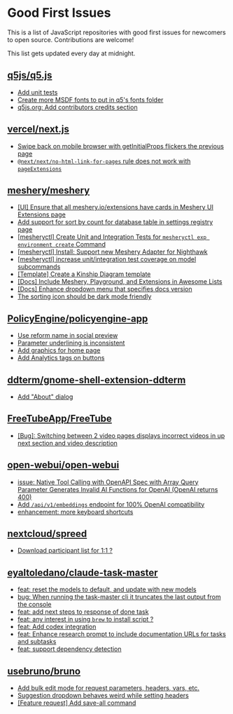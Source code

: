 # Good First Issues

This is a list of JavaScript repositories with good first issues for newcomers to open source. Contributions are welcome!

This list gets updated every day at midnight.

## [q5js/q5.js](https://github.com/q5js/q5.js)

- [Add unit tests](https://github.com/q5js/q5.js/issues/83)
- [Create more MSDF fonts to put in q5's fonts folder](https://github.com/q5js/q5.js/issues/123)
- [q5js.org: Add contributors credits section](https://github.com/q5js/q5.js/issues/117)

## [vercel/next.js](https://github.com/vercel/next.js)

- [Swipe back on mobile browser with getInitialProps flickers the previous page](https://github.com/vercel/next.js/issues/10465)
- [`@next/next/no-html-link-for-pages` rule does not work with `pageExtensions`](https://github.com/vercel/next.js/issues/53473)

## [meshery/meshery](https://github.com/meshery/meshery)

- [[UI] Ensure that all meshery.io/extensions have cards in Meshery UI Extensions page](https://github.com/meshery/meshery/issues/13623)
- [Add support for sort by count for database table in settings registry page](https://github.com/meshery/meshery/issues/13958)
- [[mesheryctl] Create Unit and Integration Tests for `mesheryctl exp environment create` Command](https://github.com/meshery/meshery/issues/12138)
- [[mesheryctl] Install: Support new Meshery Adapter for Nighthawk](https://github.com/meshery/meshery/issues/10371)
- [[mesheryctl] increase unit/integration test coverage on model subcommands](https://github.com/meshery/meshery/issues/14042)
- [[Template] Create a Kinship Diagram template](https://github.com/meshery/meshery/issues/12452)
- [[Docs] Include Meshery, Playground, and Extensions in Awesome Lists](https://github.com/meshery/meshery/issues/13426)
- [[Docs] Enhance dropdown menu that specifies docs version](https://github.com/meshery/meshery/issues/9227)
- [The sorting icon should be dark mode friendly](https://github.com/meshery/meshery/issues/13306)

## [PolicyEngine/policyengine-app](https://github.com/PolicyEngine/policyengine-app)

- [Use reform name in social preview](https://github.com/PolicyEngine/policyengine-app/issues/322)
- [Parameter underlining is inconsistent](https://github.com/PolicyEngine/policyengine-app/issues/1691)
- [Add graphics for home page](https://github.com/PolicyEngine/policyengine-app/issues/26)
- [Add Analytics tags on buttons](https://github.com/PolicyEngine/policyengine-app/issues/27)

## [ddterm/gnome-shell-extension-ddterm](https://github.com/ddterm/gnome-shell-extension-ddterm)

- [Add "About" dialog](https://github.com/ddterm/gnome-shell-extension-ddterm/issues/1291)

## [FreeTubeApp/FreeTube](https://github.com/FreeTubeApp/FreeTube)

- [[Bug]: Switching between 2 video pages displays incorrect videos in up next section and video description](https://github.com/FreeTubeApp/FreeTube/issues/2261)

## [open-webui/open-webui](https://github.com/open-webui/open-webui)

- [issue: Native Tool Calling with OpenAPI Spec with Array Query Parameter Generates Invalid AI Functions for OpenAI (OpenAI returns 400)](https://github.com/open-webui/open-webui/issues/14115)
- [Add `/api/v1/embeddings` endpoint for 100% OpenAI compatibility](https://github.com/open-webui/open-webui/issues/8719)
- [enhancement: more keyboard shortcuts](https://github.com/open-webui/open-webui/issues/1008)

## [nextcloud/spreed](https://github.com/nextcloud/spreed)

- [Download participant list for 1:1 ?](https://github.com/nextcloud/spreed/issues/14961)

## [eyaltoledano/claude-task-master](https://github.com/eyaltoledano/claude-task-master)

- [feat: reset the models to default, and update with new models](https://github.com/eyaltoledano/claude-task-master/issues/476)
- [bug: When running the task-master cli it truncates the last output from the console](https://github.com/eyaltoledano/claude-task-master/issues/553)
- [feat: add next steps to response of done task](https://github.com/eyaltoledano/claude-task-master/issues/235)
- [feat: any interest in using `brew` to install script ?](https://github.com/eyaltoledano/claude-task-master/issues/538)
- [feat: Add codex integration](https://github.com/eyaltoledano/claude-task-master/issues/524)
- [feat: Enhance research prompt to include documentation URLs for tasks and subtasks](https://github.com/eyaltoledano/claude-task-master/issues/226)
- [feat: support dependency detection](https://github.com/eyaltoledano/claude-task-master/issues/201)

## [usebruno/bruno](https://github.com/usebruno/bruno)

- [Add bulk edit mode for request parameters, headers, vars, etc.](https://github.com/usebruno/bruno/issues/185)
- [Suggestion dropdown behaves weird while setting headers](https://github.com/usebruno/bruno/issues/4355)
- [[Feature request] Add save-all command](https://github.com/usebruno/bruno/issues/737)

